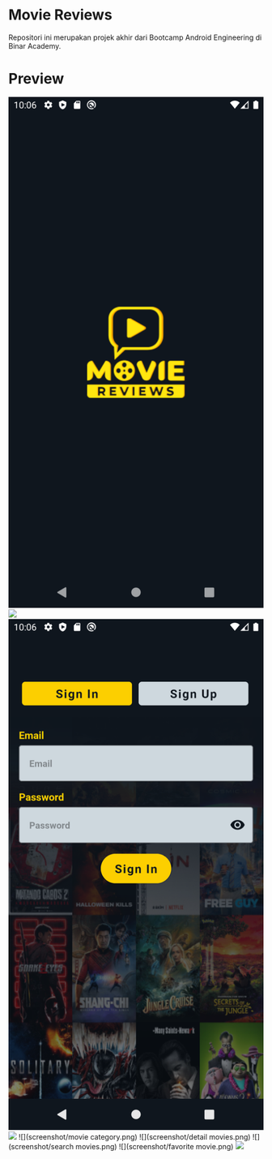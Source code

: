 # Movie Reviews
Repositori ini merupakan projek akhir dari Bootcamp Android Engineering di Binar Academy.
# Preview
![](screenshot/splashscreen.png)
![](screenshot/landing-page.png)
![](screenshot/login.png)
![](screenshot/list-movie.png)
![](screenshot/movie category.png)
![](screenshot/detail movies.png)
![](screenshot/search movies.png)
![](screenshot/favorite movie.png)
![](screenshot/profile.png)
